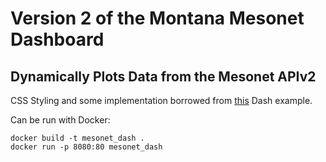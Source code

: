 # Version 2 of the Montana Mesonet Dashboard
## Dynamically Plots Data from the Mesonet APIv2

CSS Styling and some implementation borrowed from [this](https://github.com/plotly/dash-sample-apps/tree/main/apps/dash-manufacture-spc-dashboard) Dash example.

Can be run with Docker:

    docker build -t mesonet_dash .
    docker run -p 8080:80 mesonet_dash